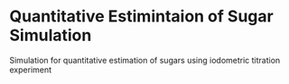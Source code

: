 # Quantitative Estimintaion of Sugar Simulation
 Simulation for quantitative estimation of sugars using iodometric titration experiment
